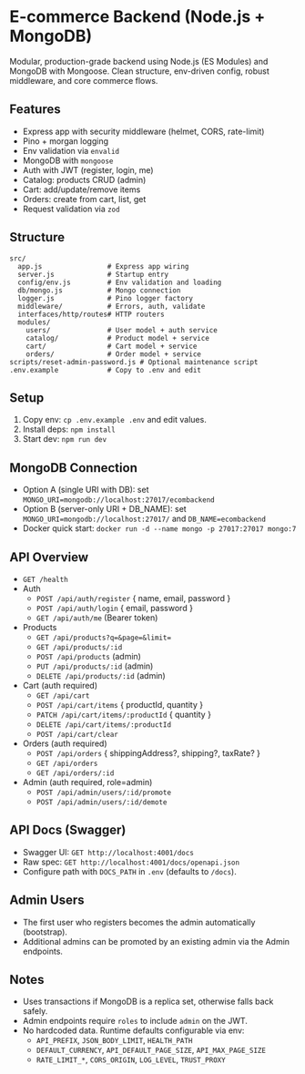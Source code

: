 # E-commerce Backend (Node.js + MongoDB)

Modular, production-grade backend using Node.js (ES Modules) and MongoDB with Mongoose. Clean structure, env-driven config, robust middleware, and core commerce flows.

## Features
- Express app with security middleware (helmet, CORS, rate-limit)
- Pino + morgan logging
- Env validation via `envalid`
- MongoDB with `mongoose`
- Auth with JWT (register, login, me)
- Catalog: products CRUD (admin)
- Cart: add/update/remove items
- Orders: create from cart, list, get
- Request validation via `zod`

## Structure
```
src/
  app.js                # Express app wiring
  server.js             # Startup entry
  config/env.js         # Env validation and loading
  db/mongo.js           # Mongo connection
  logger.js             # Pino logger factory
  middleware/           # Errors, auth, validate
  interfaces/http/routes# HTTP routers
  modules/
    users/              # User model + auth service
    catalog/            # Product model + service
    cart/               # Cart model + service
    orders/             # Order model + service
scripts/reset-admin-password.js # Optional maintenance script
.env.example            # Copy to .env and edit
```

## Setup
1. Copy env: `cp .env.example .env` and edit values.
2. Install deps: `npm install`
3. Start dev: `npm run dev`

## MongoDB Connection
- Option A (single URI with DB): set `MONGO_URI=mongodb://localhost:27017/ecombackend`
- Option B (server-only URI + DB_NAME): set `MONGO_URI=mongodb://localhost:27017/` and `DB_NAME=ecombackend`
- Docker quick start: `docker run -d --name mongo -p 27017:27017 mongo:7`

## API Overview
- `GET /health`
- Auth
  - `POST /api/auth/register` { name, email, password }
  - `POST /api/auth/login` { email, password }
  - `GET /api/auth/me` (Bearer token)
- Products
  - `GET /api/products?q=&page=&limit=`
  - `GET /api/products/:id`
  - `POST /api/products` (admin)
  - `PUT /api/products/:id` (admin)
  - `DELETE /api/products/:id` (admin)
- Cart (auth required)
  - `GET /api/cart`
  - `POST /api/cart/items` { productId, quantity }
  - `PATCH /api/cart/items/:productId` { quantity }
  - `DELETE /api/cart/items/:productId`
  - `POST /api/cart/clear`
- Orders (auth required)
  - `POST /api/orders` { shippingAddress?, shipping?, taxRate? }
  - `GET /api/orders`
  - `GET /api/orders/:id`
- Admin (auth required, role=admin)
  - `POST /api/admin/users/:id/promote`
  - `POST /api/admin/users/:id/demote`

## API Docs (Swagger)
- Swagger UI: `GET http://localhost:4001/docs`
- Raw spec: `GET http://localhost:4001/docs/openapi.json`
- Configure path with `DOCS_PATH` in `.env` (defaults to `/docs`).
  

## Admin Users
- The first user who registers becomes the admin automatically (bootstrap).
- Additional admins can be promoted by an existing admin via the Admin endpoints.

## Notes
- Uses transactions if MongoDB is a replica set, otherwise falls back safely.
- Admin endpoints require `roles` to include `admin` on the JWT.
- No hardcoded data. Runtime defaults configurable via env:
  - `API_PREFIX`, `JSON_BODY_LIMIT`, `HEALTH_PATH`
  - `DEFAULT_CURRENCY`, `API_DEFAULT_PAGE_SIZE`, `API_MAX_PAGE_SIZE`
  - `RATE_LIMIT_*`, `CORS_ORIGIN`, `LOG_LEVEL`, `TRUST_PROXY`
  
